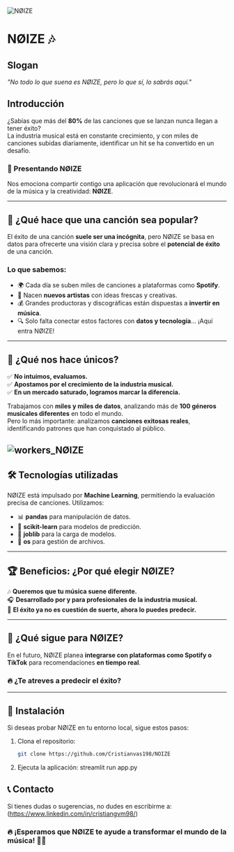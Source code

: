 ![NØIZE](docs/NØIZE.png)

# NØIZE 🎶 

## Slogan
*"No todo lo que suena es NØIZE, pero lo que sí, lo sabrás aquí."*

## Introducción
¿Sabías que más del **80%** de las canciones que se lanzan nunca llegan a tener éxito?  
La industria musical está en constante crecimiento, y con miles de canciones subidas diariamente, identificar un hit se ha convertido en un desafío.  

### 🚀 Presentando NØIZE  
Nos emociona compartir contigo una aplicación que revolucionará el mundo de la música y la creatividad: **NØIZE**.

---

## 🎵 ¿Qué hace que una canción sea popular?
El éxito de una canción **suele ser una incógnita**, pero NØIZE se basa en datos para ofrecerte una visión clara y precisa sobre el **potencial de éxito** de una canción.

### Lo que sabemos:
- 🌍 Cada día se suben miles de canciones a plataformas como **Spotify**.
- 🎤 Nacen **nuevos artistas** con ideas frescas y creativas.
- 💰 Grandes productoras y discográficas están dispuestas a **invertir en música**.
- 🔍 Solo falta conectar estos factores con **datos y tecnología**... ¡Aquí entra NØIZE!

---

## 🎯 ¿Qué nos hace únicos?
✅ **No intuimos, evaluamos.**  
✅ **Apostamos por el crecimiento de la industria musical.**  
✅ **En un mercado saturado, logramos marcar la diferencia.**  

Trabajamos con **miles y miles de datos**, analizando más de **100 géneros musicales diferentes** en todo el mundo.  
Pero lo más importante: analizamos **canciones exitosas reales**, identificando patrones que han conquistado al público.

![workers_NØIZE](docs/workers_NØIZE.png)
---

## 🛠 Tecnologías utilizadas
NØIZE está impulsado por **Machine Learning**, permitiendo la evaluación precisa de canciones. Utilizamos:
- 📊 **pandas** para manipulación de datos.
- 🤖 **scikit-learn** para modelos de predicción.
- 💾 **joblib** para la carga de modelos.
- 🔧 **os** para gestión de archivos.

---

## 🏆 Beneficios: ¿Por qué elegir NØIZE?
🎶 **Queremos que tu música suene diferente.**  
🎧 **Desarrollado por y para profesionales de la industria musical.**  
🚀 **El éxito ya no es cuestión de suerte, ahora lo puedes predecir.**  

---

## 🔮 ¿Qué sigue para NØIZE?
En el futuro, NØIZE planea **integrarse con plataformas como Spotify o TikTok** para recomendaciones **en tiempo real**.  

### 🔥 ¿Te atreves a predecir el éxito?

---

## 📌 Instalación
Si deseas probar NØIZE en tu entorno local, sigue estos pasos:

1. Clona el repositorio:
   ```bash
   git clone https://github.com/Cristianvas198/NOIZE

2. Ejecuta la aplicación:
   streamlit run app.py


## 📞 Contacto
Si tienes dudas o sugerencias, no dudes en escribirme a: (https://www.linkedin.com/in/cristiangvm98/)

### 🔥 ¡Esperamos que NØIZE te ayude a transformar el mundo de la música! 🚀🎶
